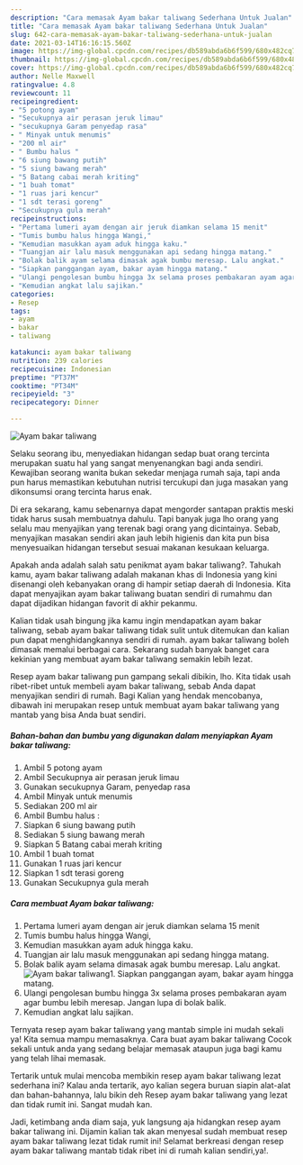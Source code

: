 ```yaml
---
description: "Cara memasak Ayam bakar taliwang Sederhana Untuk Jualan"
title: "Cara memasak Ayam bakar taliwang Sederhana Untuk Jualan"
slug: 642-cara-memasak-ayam-bakar-taliwang-sederhana-untuk-jualan
date: 2021-03-14T16:16:15.560Z
image: https://img-global.cpcdn.com/recipes/db589abda6b6f599/680x482cq70/ayam-bakar-taliwang-foto-resep-utama.jpg
thumbnail: https://img-global.cpcdn.com/recipes/db589abda6b6f599/680x482cq70/ayam-bakar-taliwang-foto-resep-utama.jpg
cover: https://img-global.cpcdn.com/recipes/db589abda6b6f599/680x482cq70/ayam-bakar-taliwang-foto-resep-utama.jpg
author: Nelle Maxwell
ratingvalue: 4.8
reviewcount: 11
recipeingredient:
- "5 potong ayam"
- "Secukupnya air perasan jeruk limau"
- "secukupnya Garam penyedap rasa"
- " Minyak untuk menumis"
- "200 ml air"
- " Bumbu halus "
- "6 siung bawang putih"
- "5 siung bawang merah"
- "5 Batang cabai merah kriting"
- "1 buah tomat"
- "1 ruas jari kencur"
- "1 sdt terasi goreng"
- "Secukupnya gula merah"
recipeinstructions:
- "Pertama lumeri ayam dengan air jeruk diamkan selama 15 menit"
- "Tumis bumbu halus hingga Wangi,"
- "Kemudian masukkan ayam aduk hingga kaku."
- "Tuangjan air lalu masuk menggunakan api sedang hingga matang."
- "Bolak balik ayam selama dimasak agak bumbu meresap. Lalu angkat."
- "Siapkan panggangan ayam, bakar ayam hingga matang."
- "Ulangi pengolesan bumbu hingga 3x selama proses pembakaran ayam agar bumbu lebih meresap. Jangan lupa di bolak balik."
- "Kemudian angkat lalu sajikan."
categories:
- Resep
tags:
- ayam
- bakar
- taliwang

katakunci: ayam bakar taliwang 
nutrition: 239 calories
recipecuisine: Indonesian
preptime: "PT37M"
cooktime: "PT34M"
recipeyield: "3"
recipecategory: Dinner

---
```



![Ayam bakar taliwang](https://img-global.cpcdn.com/recipes/db589abda6b6f599/680x482cq70/ayam-bakar-taliwang-foto-resep-utama.jpg)

Selaku seorang ibu, menyediakan hidangan sedap buat orang tercinta merupakan suatu hal yang sangat menyenangkan bagi anda sendiri. Kewajiban seorang  wanita bukan sekedar menjaga rumah saja, tapi anda pun harus memastikan kebutuhan nutrisi tercukupi dan juga masakan yang dikonsumsi orang tercinta harus enak.

Di era  sekarang, kamu sebenarnya dapat mengorder santapan praktis meski tidak harus susah membuatnya dahulu. Tapi banyak juga lho orang yang selalu mau menyajikan yang terenak bagi orang yang dicintainya. Sebab, menyajikan masakan sendiri akan jauh lebih higienis dan kita pun bisa menyesuaikan hidangan tersebut sesuai makanan kesukaan keluarga. 



Apakah anda adalah salah satu penikmat ayam bakar taliwang?. Tahukah kamu, ayam bakar taliwang adalah makanan khas di Indonesia yang kini disenangi oleh kebanyakan orang di hampir setiap daerah di Indonesia. Kita dapat menyajikan ayam bakar taliwang buatan sendiri di rumahmu dan dapat dijadikan hidangan favorit di akhir pekanmu.

Kalian tidak usah bingung jika kamu ingin mendapatkan ayam bakar taliwang, sebab ayam bakar taliwang tidak sulit untuk ditemukan dan kalian pun dapat menghidangkannya sendiri di rumah. ayam bakar taliwang boleh dimasak memalui berbagai cara. Sekarang sudah banyak banget cara kekinian yang membuat ayam bakar taliwang semakin lebih lezat.

Resep ayam bakar taliwang pun gampang sekali dibikin, lho. Kita tidak usah ribet-ribet untuk membeli ayam bakar taliwang, sebab Anda dapat menyajikan sendiri di rumah. Bagi Kalian yang hendak mencobanya, dibawah ini merupakan resep untuk membuat ayam bakar taliwang yang mantab yang bisa Anda buat sendiri.

<!--inarticleads1-->

##### Bahan-bahan dan bumbu yang digunakan dalam menyiapkan Ayam bakar taliwang:

1. Ambil 5 potong ayam
1. Ambil Secukupnya air perasan jeruk limau
1. Gunakan secukupnya Garam, penyedap rasa
1. Ambil  Minyak untuk menumis
1. Sediakan 200 ml air
1. Ambil  Bumbu halus :
1. Siapkan 6 siung bawang putih
1. Sediakan 5 siung bawang merah
1. Siapkan 5 Batang cabai merah kriting
1. Ambil 1 buah tomat
1. Gunakan 1 ruas jari kencur
1. Siapkan 1 sdt terasi goreng
1. Gunakan Secukupnya gula merah




<!--inarticleads2-->

##### Cara membuat Ayam bakar taliwang:

1. Pertama lumeri ayam dengan air jeruk diamkan selama 15 menit
1. Tumis bumbu halus hingga Wangi,
1. Kemudian masukkan ayam aduk hingga kaku.
1. Tuangjan air lalu masuk menggunakan api sedang hingga matang.
1. Bolak balik ayam selama dimasak agak bumbu meresap. Lalu angkat.
<img src="//assets-global.cpcdn.com/assets/icons/button_play-2c75c40dde080a61004c1f40b05d8f140eaff45d7e9e6481dc71c63d2e7c4909.png" alt="Ayam bakar taliwang">1. Siapkan panggangan ayam, bakar ayam hingga matang.
1. Ulangi pengolesan bumbu hingga 3x selama proses pembakaran ayam agar bumbu lebih meresap. Jangan lupa di bolak balik.
1. Kemudian angkat lalu sajikan.




Ternyata resep ayam bakar taliwang yang mantab simple ini mudah sekali ya! Kita semua mampu memasaknya. Cara buat ayam bakar taliwang Cocok sekali untuk anda yang sedang belajar memasak ataupun juga bagi kamu yang telah lihai memasak.

Tertarik untuk mulai mencoba membikin resep ayam bakar taliwang lezat sederhana ini? Kalau anda tertarik, ayo kalian segera buruan siapin alat-alat dan bahan-bahannya, lalu bikin deh Resep ayam bakar taliwang yang lezat dan tidak rumit ini. Sangat mudah kan. 

Jadi, ketimbang anda diam saja, yuk langsung aja hidangkan resep ayam bakar taliwang ini. Dijamin kalian tak akan menyesal sudah membuat resep ayam bakar taliwang lezat tidak rumit ini! Selamat berkreasi dengan resep ayam bakar taliwang mantab tidak ribet ini di rumah kalian sendiri,ya!.

